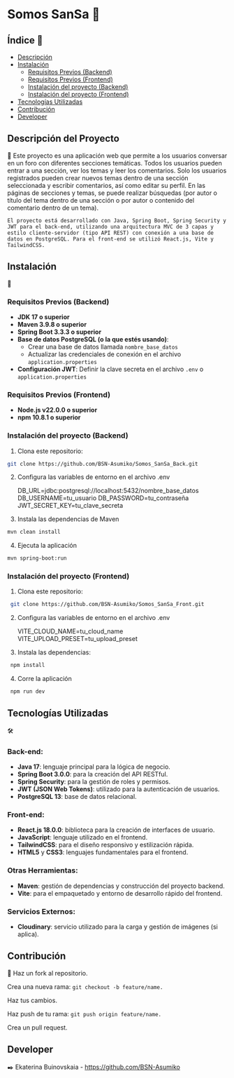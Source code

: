 # Somos SanSa 🍾

## Índice 📝

- [Descripción](#descripción-del-proyecto)
- [Instalación](#instalación)
  - [Requisitos Previos (Backend)](#requisitos-previos-backend)
  - [Requisitos Previos (Frontend)](#requisitos-previos-frontend)
  - [Instalación del proyecto (Backend)](#instalación-del-proyecto-backend)
  - [Instalación del proyecto (Frontend)](#instalación-del-proyecto-frontend)
- [Tecnologías Utilizadas](#tecnologías-utilizadas)
- [Contribución](#contribución)
- [Developer](#developer)



## Descripción del Proyecto 
📖
    Este proyecto es una aplicación web que permite a los usuarios conversar en un foro con diferentes secciones temáticas. Todos los usuarios pueden entrar a una sección, ver los temas y leer los comentarios. Solo los usuarios registrados pueden crear nuevos temas dentro de una sección seleccionada y escribir comentarios, así como editar su perfil. En las páginas de secciones y temas, se puede realizar búsquedas (por autor o título del tema dentro de una sección o por autor o contenido del comentario dentro de un tema).

    El proyecto está desarrollado con Java, Spring Boot, Spring Security y JWT para el back-end, utilizando una arquitectura MVC de 3 capas y estilo cliente-servidor (tipo API REST) con conexión a una base de datos en PostgreSQL. Para el front-end se utilizó React.js, Vite y TailwindCSS.



## Instalación 
💾
### Requisitos Previos (Backend)
- **JDK 17 o superior**
- **Maven 3.9.8 o superior**
- **Spring Boot 3.3.3 o superior**
- **Base de datos PostgreSQL (o la que estés usando)**:
  - Crear una base de datos llamada `nombre_base_datos`
  - Actualizar las credenciales de conexión en el archivo `application.properties`
- **Configuración JWT**: Definir la clave secreta en el archivo `.env` o `application.properties`

### Requisitos Previos (Frontend)
- **Node.js v22.0.0 o superior**
- **npm 10.8.1 o superior**


### Instalación del proyecto (Backend)
1. Clona este repositorio:

```bash
git clone https://github.com/BSN-Asumiko/Somos_SanSa_Back.git
```

2. Configura las variables de entorno en el archivo .env 

    DB_URL=jdbc:postgresql://localhost:5432/nombre_base_datos
    DB_USERNAME=tu_usuario
    DB_PASSWORD=tu_contraseña
    JWT_SECRET_KEY=tu_clave_secreta

3. Instala las dependencias de Maven

```bash
mvn clean install
```

4. Ejecuta la aplicación

```bash
mvn spring-boot:run
```


### Instalación del proyecto (Frontend)

1. Clona este repositorio: 
```bash
 git clone https://github.com/BSN-Asumiko/Somos_SanSa_Front.git
```

2. Configura las variables de entorno en el archivo .env

    VITE_CLOUD_NAME=tu_cloud_name
    VITE_UPLOAD_PRESET=tu_upload_preset

3. Instala las dependencias:

```bash
 npm install
```
4. Corre la aplicación

```bash
 npm run dev
```

## Tecnologías Utilizadas 
🛠️
### Back-end:
- **Java 17**: lenguaje principal para la lógica de negocio.
- **Spring Boot 3.0.0**: para la creación del API RESTful.
- **Spring Security**: para la gestión de roles y permisos.
- **JWT (JSON Web Tokens)**: utilizado para la autenticación de usuarios.
- **PostgreSQL 13**: base de datos relacional.

### Front-end:
- **React.js 18.0.0**: biblioteca para la creación de interfaces de usuario.
- **JavaScript**: lenguaje utilizado en el frontend.
- **TailwindCSS**: para el diseño responsivo y estilización rápida.
- **HTML5** y **CSS3**: lenguajes fundamentales para el frontend.

### Otras Herramientas:
- **Maven**: gestión de dependencias y construcción del proyecto backend.
- **Vite**: para el empaquetado y entorno de desarrollo rápido del frontend.

### Servicios Externos:
- **Cloudinary**: servicio utilizado para la carga y gestión de imágenes (si aplica).



## Contribución 
🤝
Haz un fork al repositorio.

Crea una nueva rama: `git checkout -b feature/name.`

Haz tus cambios.

Haz push de tu rama: `git push origin feature/name.`

Crea un pull request.

## Developer

✒️ Ekaterina Buinovskaia - https://github.com/BSN-Asumiko


